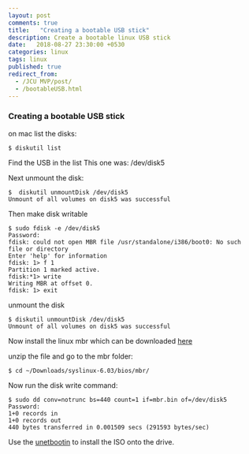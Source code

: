 ```yaml
---
layout: post
comments: true
title:   "Creating a bootable USB stick"
description: Create a bootable linux USB stick
date:   2018-08-27 23:30:00 +0530
categories: linux
tags: linux
published: true
redirect_from:
  - /JCU MVP/post/
  - /bootableUSB.html
---
```

### Creating a bootable USB stick

on mac list the disks:
```
$ diskutil list
```
Find the USB in the list
This one was: /dev/disk5

Next unmount the disk:
```
$  diskutil unmountDisk /dev/disk5
Unmount of all volumes on disk5 was successful
```
Then make disk writable

```
$ sudo fdisk -e /dev/disk5
Password:
fdisk: could not open MBR file /usr/standalone/i386/boot0: No such file or directory
Enter 'help' for information
fdisk: 1> f 1
Partition 1 marked active.
fdisk:*1> write
Writing MBR at offset 0.
fdisk: 1> exit
```
unmount the disk
```
$ diskutil unmountDisk /dev/disk5
Unmount of all volumes on disk5 was successful
```
Now install the linux mbr which can be downloaded [here](http://bit.ly/syslinux)

unzip the file and go to the mbr folder:
```
$ cd ~/Downloads/syslinux-6.03/bios/mbr/
```
Now run the disk write command:
```
$ sudo dd conv=notrunc bs=440 count=1 if=mbr.bin of=/dev/disk5
Password:
1+0 records in
1+0 records out
440 bytes transferred in 0.001509 secs (291593 bytes/sec)
```
Use the [unetbootin](https://unetbootin.github.io/) to install the ISO onto the drive.
